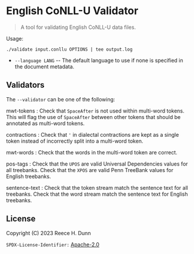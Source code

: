 # English CoNLL-U Validator
> A tool for validating English CoNLL-U data files.

Usage:
```
./validate input.conllu OPTIONS | tee output.log
```

- `--language LANG` -- The default language to use if none is specified in the document metadata.

## Validators
The `--validator` can be one of the following:

mwt-tokens
: Check that `SpaceAfter` is not used within multi-word tokens. This will flag the use
of `SpaceAfter` between other tokens that should be annotated as multi-word tokens.

contractions
: Check that `'` in dialectal contractions are kept as a single token instead of
  incorrectly split into a multi-word token.

mwt-words
: Check that the words in the multi-word token are correct.

pos-tags
: Check that the `UPOS` are valid Universal Dependencies values for all treebanks.
Check that the `XPOS` are valid Penn TreeBank values for English treebanks.

sentence-text
: Check that the token stream match the sentence text for all treebanks. 
  Check that the word stream match the sentence text for English treebanks.

## License
Copyright (C) 2023 Reece H. Dunn

`SPDX-License-Identifier:` [Apache-2.0](LICENSE)
